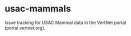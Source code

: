 usac-mammals
============

Issue tracking for USAC Mammal data in the VertNet portal (portal.vertnet.org).
